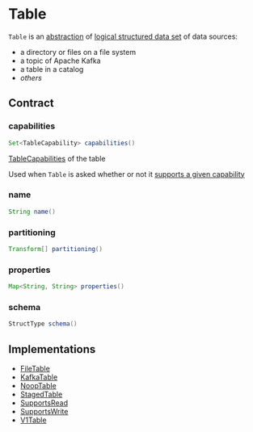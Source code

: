 # Table

`Table` is an [abstraction](#contract) of [logical structured data set](#implementations) of data sources:

* a directory or files on a file system
* a topic of Apache Kafka
* a table in a catalog
* _others_

## Contract

### capabilities

```java
Set<TableCapability> capabilities()
```

[TableCapabilities](TableCapability.md) of the table

Used when `Table` is asked whether or not it [supports a given capability](TableHelper.md#supports)

### name

```java
String name()
```

### partitioning

```java
Transform[] partitioning()
```

### properties

```java
Map<String, String> properties()
```

### schema

```java
StructType schema()
```

## Implementations

* [FileTable](catalog/FileTable.md)
* [KafkaTable](catalog/KafkaTable.md)
* [NoopTable](catalog/NoopTable.md)
* [StagedTable](catalog/StagedTable.md)
* [SupportsRead](catalog/SupportsRead.md)
* [SupportsWrite](catalog/SupportsWrite.md)
* [V1Table](catalog/V1Table.md)
